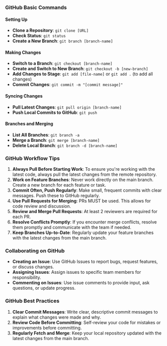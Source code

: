 ### GitHub Basic Commands

#### Setting Up
- **Clone a Repository**: `git clone [URL]`
- **Check Status**: `git status`
- **Create a New Branch**: `git branch [branch-name]`

#### Making Changes
- **Switch to a Branch**: `git checkout [branch-name]`
- **Create and Switch to New Branch**: `git checkout -b [new-branch]`
- **Add Changes to Stage**: `git add [file-name]` or `git add .` (to add all changes)
- **Commit Changes**: `git commit -m "[commit message]"`

#### Syncing Changes
- **Pull Latest Changes**: `git pull origin [branch-name]`
- **Push Local Commits to GitHub**: `git push`

#### Branches and Merging
- **List All Branches**: `git branch -a`
- **Merge a Branch**: `git merge [branch-name]`
- **Delete Local Branch**: `git branch -d [branch-name]`

### GitHub Workflow Tips
1. **Always Pull Before Starting Work**: To ensure you're working with the latest code, always pull the latest changes from the remote repository.
2. **Work on Feature Branches**: Never work directly on the main branch. Create a new branch for each feature or task.
3. **Commit Often, Push Regularly**: Make small, frequent commits with clear messages. Push these to GitHub regularly.
4. **Use Pull Requests for Merging**: PRs MUST be used. This allows for code review and discussion.
5. **Review and Merge Pull Requests**: At least 2 reviewers are required for each PR.
6. **Resolve Conflicts Promptly**: If you encounter merge conflicts, resolve them promptly and communicate with the team if needed.
7. **Keep Branches Up-to-Date**: Regularly update your feature branches with the latest changes from the main branch.

### Collaborating on GitHub
- **Creating an Issue**: Use GitHub Issues to report bugs, request features, or discuss changes.
- **Assigning Issues**: Assign issues to specific team members for responsibility.
- **Commenting on Issues**: Use issue comments to provide input, ask questions, or update progress.

### GitHub Best Practices
1. **Clear Commit Messages**: Write clear, descriptive commit messages to explain what changes were made and why.
2. **Review Code Before Committing**: Self-review your code for mistakes or improvements before committing.
3. **Regularly Fetch and Merge**: Keep your local repository updated with the latest changes from the main branch.
